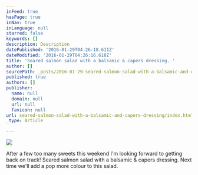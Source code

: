 ```yaml
---
inFeed: true
hasPage: true
inNav: true
inLanguage: null
starred: false
keywords: []
description: Description
datePublished: '2016-01-29T04:26:18.611Z'
dateModified: '2016-01-29T04:26:16.618Z'
title: 'Seared salmon salad with a balsamic & capers dressing. '
author: []
sourcePath: _posts/2016-01-29-seared-salmon-salad-with-a-balsamic-and-capers-dressing.md
published: true
authors: []
publisher:
  name: null
  domain: null
  url: null
  favicon: null
url: seared-salmon-salad-with-a-balsamic-and-capers-dressing/index.html
_type: Article

---
```

![](https://s3-us-west-2.amazonaws.com/the-grid-img/p/3fe743a225c8180c166974f24d156bfe006e6005.jpg)

After a few too many sweets this weekend I'm looking forward to getting back on track! Seared salmon salad with a balsamic & capers dressing. Next time we'll add a pop more colour to this salad.